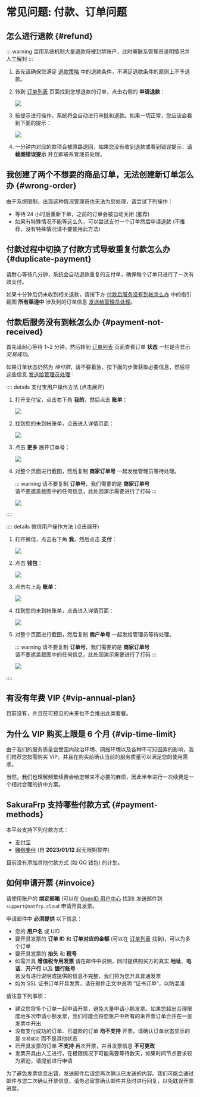 # 常见问题: 付款、订单问题

## 怎么进行退款 {#refund}

::: warning
滥用系统机制大量退款将被封禁账户，此时需联系管理员说明情况并人工解封
:::

1. 首先请确保您满足 [退款策略](https://www.natfrp.com/policy/refund) 中的退款条件，不满足退款条件的原则上不予退款。

2. 转到 [订单列表](https://www.natfrp.com/purchase/list) 页面找到您想退款的订单，点击右侧的 **申请退款**：

   ![](./_images/payment-refund-0.png)

3. 按提示进行操作，系统将会自动进行审批和退款。如果一切正常，您应该会看到下面的提示：

   ![](./_images/payment-refund-1.png)

4. 一分钟内对应的款项会被原路退回，如果您没有收到退款或看到错误提示，请 **截图错误提示** 并立即联系管理员处理。

## 我创建了两个不想要的商品订单，无法创建新订单怎么办 {#wrong-order}

由于系统限制，出现这种情况管理员也无法为您处理，请尝试下列操作：

- 等待 24 小时后重新下单，之前的订单会被自动关闭 (推荐)
- 如果有特殊情况不能等这么久，可以尝试支付一个订单然后申请退款 (不推荐，没有特殊情况请不要使用此方法)

## 付款过程中切换了付款方式导致重复付款怎么办 {#duplicate-payment}

请耐心等待几分钟，系统会自动退款重复的支付单，确保每个订单只进行了一次有效支付。

如果十分钟后仍未收到相关退款，请按下方 [付款后服务没有到帐怎么办](#payment-not-received) 中的指引截图 **所有渠道中** 涉及到的订单信息 [发送给管理员处理](/about.md#contact-us)。

## 付款后服务没有到帐怎么办 {#payment-not-received}

首先请耐心等待 1~2 分钟，然后转到 [订单列表](https://www.natfrp.com/purchase/list) 页面查看订单 **状态** 一栏是否显示 *交易成功*。

如果订单状态仍然为 *待付款*，请不要着急，按下面的步骤获取必要信息，然后将这些信息 [发送给管理员处理](/about.md#contact-us)：

:::: details 支付宝用户操作方法 (点击展开)

1. 打开支付宝，点击右下角 **我的**，然后点击 **账单**：

   ![](./_images/payment-recover-alipay-0.png)

2. 找到您的未到帐账单，点击进入详情页面：

   ![](./_images/payment-recover-alipay-1.png)

3. 点击 **更多** 展开订单号：

   ![](./_images/payment-recover-alipay-2.png)

4. 对整个页面进行截图，然后复制 **商家订单号** 一起发给管理员等待处理。

   ::: warning
   请不要复制 **订单号**，我们需要的是 **商家订单号**  
   请不要遮盖截图中的任何信息，此处因演示需要进行了打码
   :::

   ![](./_images/payment-recover-alipay-3.png)

::::

:::: details 微信用户操作方法 (点击展开)

1. 打开微信，点击右下角 **我**，然后点击 **支付**：

   ![](./_images/payment-recover-wechat-0.png)

2. 点击 **钱包**：

   ![](./_images/payment-recover-wechat-1.png)

3. 点击右上角 **账单**：

   ![](./_images/payment-recover-wechat-2.png)

4. 找到您的未到帐账单，点击进入详情页面：

   ![](./_images/payment-recover-wechat-3.png)

5. 对整个页面进行截图，然后复制 **商户单号** 一起发给管理员等待处理。

   ::: warning
   请不要复制 **订单号**，我们需要的是 **商家订单号**  
   请不要遮盖截图中的任何信息，此处因演示需要进行了打码
   :::

   ![](./_images/payment-recover-wechat-4.png)

::::

## 有没有年费 VIP {#vip-annual-plan}

目前没有，并且在可预见的未来也不会推出此类套餐。

## 为什么 VIP 购买上限是 6 个月 {#vip-time-limit}

由于我们的服务质量会受国内政治环境、网络环境以及各种不可知因素的影响，我们推荐您按需购买 VIP，并且在购买前确认当前的服务质量可以满足您的使用需求。

当然，我们也理解频繁续费会给您带来不必要的麻烦，因此半年进行一次续费是一个相对合理的折中方案。

## SakuraFrp 支持哪些付款方式 {#payment-methods}

本平台支持下列付款方式：

- [支付宝](https://www.alipay.com/)
- ~~[微信支付](https://pay.weixin.qq.com/)~~ (自 **2023/01/12** 起无限期暂停)

目前没有添加其他付款方式 (如 QQ 钱包) 的计划。

## 如何申请开票 {#invoice}

请使用账户的 **绑定邮箱** (可以在 [OpenID 用户中心](https://openid.13a.com/user) 找到) 发送邮件到 `support@natfrp.cloud` 申请开具发票。

申请邮件中 **必须提供** 以下信息：

- 您的 **用户名** 或 UID
- 要开具发票的 **订单 ID** 和 **订单对应的金额** (可以在 [订单列表](https://www.natfrp.com/purchase/list) 找到)，可以为多个订单
- 要开具发票的 **抬头** 和 **税号**
- 如需开具 **增值税专用发票** 请在邮件中说明，同时提供购买方的真实 **地址**、**电话**、**开户行** 以及 **银行账号**  
  若没有进行说明或提供的信息不完整，我们将为您开具普通发票
- 如为 SSL 证书订单开具发票，请在邮件正文中说明 “证书订单”，以防混淆

请注意下列事项：

- 建议您将多个订单一起申请开票，避免大量申请小额发票。如果您超出合理限度地多次申请小额发票，我们可能会将您账户中所有的未开票订单合并在一张发票中开出
- 没有支付成功的订单、已退款的订单 **均不支持** 开票，请确认订单状态显示的是 `交易成功` 而不是其他状态
- 已开具发票的订单 **不支持** 再次开票，并且发票信息 **不可更改**
- 发票开具由人工进行，在极限情况下可能需要等待数天，如果时间节点要求较为紧迫，请提前进行申请

为了避免发票信息出错，发送邮件后请您再次确认已发送的内容。我们可能会通过邮件与您二次确认开票信息，请务必留意确认邮件并及时进行回复，以免耽误开票进度。
